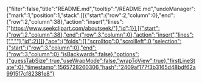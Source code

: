 {"filter":false,"title":"README.md","tooltip":"/README.md","undoManager":{"mark":1,"position":1,"stack":[[{"start":{"row":2,"column":0},"end":{"row":2,"column":38},"action":"insert","lines":["https://www.seekclipart.com/aboutseek/"],"id":1}],[{"start":{"row":2,"column":38},"end":{"row":3,"column":0},"action":"insert","lines":["",""],"id":2}]]},"ace":{"folds":[],"scrolltop":0,"scrollleft":0,"selection":{"start":{"row":3,"column":0},"end":{"row":3,"column":0},"isBackwards":false},"options":{"guessTabSize":true,"useWrapMode":false,"wrapToView":true},"firstLineState":0},"timestamp":1565728260306,"hash":"2409af177f3b3165d48bdf62a9915f7cf82381e8"}
